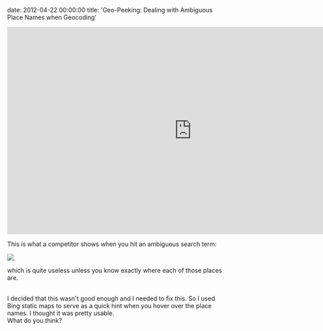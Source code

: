 date: 2012-04-22 00:00:00
title: 'Geo-Peeking: Dealing with Ambiguous Place Names when Geocoding'

<iframe width="853" height="480" src="http://www.youtube-nocookie.com/embed/bmdz_myJSsY?rel=0" frameborder="0" allowfullscreen></iframe>

This is what a competitor shows when you hit an ambiguous search term:

![](http://media.tumblr.com/tumblr_m0eq7tT2wF1qk3ked.png)

which is quite useless unless you know exactly where each of those places are.

<br>
I decided that this wasn't good enough and I needed to fix this. So I used Bing static maps to serve as a quick hint when you hover over the place names. I thought it was pretty usable.
<br>
What do you think?
